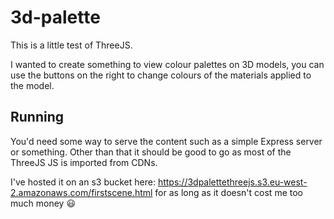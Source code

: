 # 3d-palette

This is a little test of ThreeJS.

I wanted to create something to view colour palettes on 3D models, you can use the buttons on the right to change colours of the materials applied to the model.

## Running

You'd need some way to serve the content such as a simple Express server or something. Other than that it should be good to go as most of the ThreeJS JS is imported from CDNs.

I've hosted it on an s3 bucket here: https://3dpalettethreejs.s3.eu-west-2.amazonaws.com/firstscene.html for as long as it doesn't cost me too much money 😃
